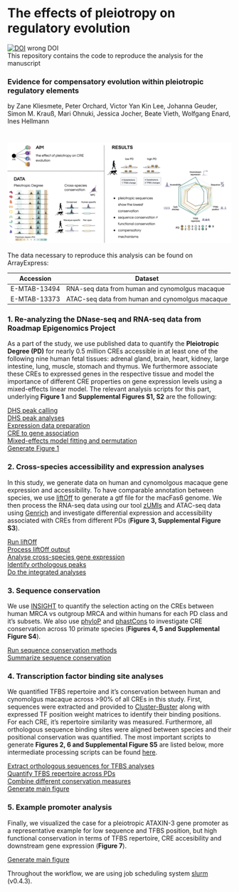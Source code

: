 
<!-- README.md is generated from README.Rmd. Please edit that file -->

# The effects of pleiotropy on regulatory evolution

[![DOI](https://zenodo.org/badge/332821121.svg)](https://zenodo.org/badge/latestdoi/332821121)
wrong DOI  
This repository contains the code to reproduce the analysis for the
manuscript

### **Evidence for compensatory evolution within pleiotropic regulatory elements**

by Zane Kliesmete, Peter Orchard, Victor Yan Kin Lee, Johanna Geuder,
Simon M. Krauß, Mari Ohnuki, Jessica Jocher, Beate Vieth, Wolfgang
Enard, Ines Hellmann

# <img src="pleio.svg" align="center" width="1000" />

The data necessary to reproduce this analysis can be found on
ArrayExpress:

| Accession    | Dataset                                         |
|--------------|-------------------------------------------------|
| E-MTAB-13494 | RNA-seq data from human and cynomolgus macaque  |
| E-MTAB-13373 | ATAC-seq data from human and cynomolgus macaque |

### 1. Re-analyzing the DNase-seq and RNA-seq data from Roadmap Epigenomics Project

As a part of the study, we use published data to quantify the
**Pleiotropic Degree (PD)** for nearly 0.5 million CREs accessible in at
least one of the following nine human fetal tissues: adrenal gland,
brain, heart, kidney, large intestine, lung, muscle, stomach and thymus.
We furthermore associate these CREs to expressed genes in the respective
tissue and model the importance of different CRE properties on gene
expression levels using a mixed-effects linear model. The relevant
analysis scripts for this part, underlying **Figure 1** and
**Supplemental Figures S1, S2** are the following:  

[DHS peak calling](scripts/1.0_DHS_peakcalling)  
[DHS peak analyses](scripts/1.1_basics.Rmd)  
[Expression data preparation](scripts/1.2_tissueExpression.Rmd)  
[CRE to gene association](scripts/1.3_reg2gene.Rmd)  
[Mixed-effects model fitting and
permutation](scripts/1.4_run_model_permutations_expression_pleiotropy.R)  
[Generate Figure 1](scripts/1.5_figure1.R)  

### 2. Cross-species accessibility and expression analyses

In this study, we generate data on human and cynomolgous macaque gene
expression and accessibility. To have comparable annotation between
species, we use
[liftOff](https://doi.org/10.1093/bioinformatics/btaa1016) to generate a
gtf file for the macFas6 genome. We then process the RNA-seq data using
our tool [zUMIs](https://github.com/sdparekh/zUMIs/) and ATAC-seq data
using [Genrich](https://github.com/jsh58/Genrich) and investigate
differential expression and accessibility associated with CREs from
different PDs (**Figure 3, Supplemental Figure S3**).

[Run liftOff](scripts/2.0_run_liftoff_mf6.sh)  
[Process liftOff output](scripts/2.0_final_filter_liftoffgtf.R)  
[Analyse cross-species gene expression](scripts/2.1_DE_analysis.R)  
[Identify orthologous peaks](scripts/2.3_OL_filtering_DA.R)  
[Do the integrated analyses](scripts/2.4_Species_openness.Rmd)  

### 3. Sequence conservation

We use [INSIGHT](https://compgen.cshl.edu/INSIGHT/) to quantify the
selection acting on the CREs between human MRCA vs outgroup MRCA and
within humans for each PD class and it’s subsets. We also use
[phyloP](http://hgdownload.cse.ucsc.edu/goldenpath/hg19/phyloP46way/)
and
[phastCons](http://hgdownload.cse.ucsc.edu/goldenpath/hg19/phastCons46way/)
to investigate CRE conservation across 10 primate species (**Figures 4,
5 and Supplemental Figure S4**).

[Run sequence conservation methods](scripts/3.1_run_INSIGHT.Rmd)  
[Summarize sequence conservation](scripts/3.2_plot_INSIGHT.Rmd)  

### 4. Transcription factor binding site analyses

We quantified TFBS repertoire and it’s conservation between human and
cynomolgus macaque across \>90% of all CREs in this study. First,
sequences were extracted and provided to
[Cluster-Buster](https://github.com/weng-lab/cluster-buster) along with
expressed TF position weight matrices to identify their binding
positions. For each CRE, it’s repertoire similarity was measured.
Furthermore, all orthologous sequence binding sites were aligned between
species and their positional conservation was quantified. The most
important scripts to generate **Figures 2, 6 and Supplemental Figure
S5** are listed below, more intermediate processing scripts can be found
[here](ATACseq/scripts).

[Extract orthologous sequences for TFBS
analyses](scripts/2.2_RLO_prepCbust.R)  
[Quantify TFBS repertoire across PDs](scripts/4.1_TFBS_diversity.Rmd)  
[Combine different conservation measures](scripts/4.2_combineAll.R)  
[Generate main figure](scripts/4.3_TFBS_repertoire.Rmd)  

### 5. Example promoter analysis

Finally, we visualized the case for a pleiotropic ATAXIN-3 gene promoter
as a representative example for low sequence and TFBS position, but high
functional conservation in terms of TFBS repertoire, CRE accesibility
and downstream gene expression (**Figure 7**).

[Generate main figure](scripts/5.1_figureExample.R)  

Throughout the workflow, we are using job scheduling system
[slurm](https://github.com/mattthias/slurm) (v0.4.3).
